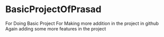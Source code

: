 # BasicProjectOfPrasad
For Doing Basic Project
For Making more addition in the project in github
Again adding some more features in the project
